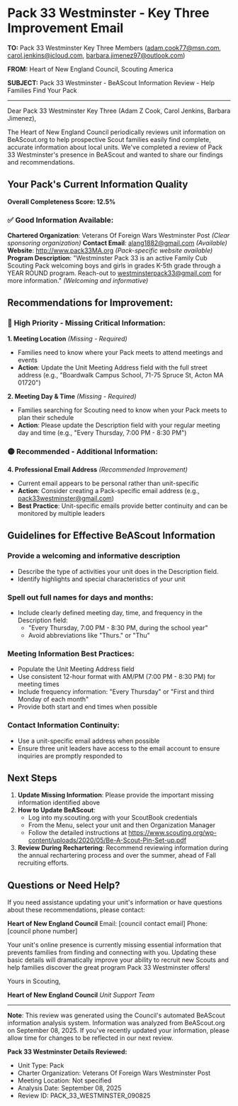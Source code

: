 # Pack 33 Westminster - Key Three Improvement Email

**TO:** Pack 33 Westminster Key Three Members (adam.cook77@msn.com, carol.jenkins@icloud.com, barbara.jimenez97@outlook.com)

**FROM:** Heart of New England Council, Scouting America

**SUBJECT:** Pack 33 Westminster - BeAScout Information Review - Help Families Find Your Pack

---

Dear Pack 33 Westminster Key Three (Adam Z Cook, Carol Jenkins, Barbara Jimenez),

The Heart of New England Council periodically reviews unit information on BeAScout.org to help prospective Scout families easily find complete, accurate information about local units. We've completed a review of Pack 33 Westminster's presence in BeAScout and wanted to share our findings and recommendations.

## Your Pack's Current Information Quality

**Overall Completeness Score: 12.5%**

### ✅ **Good Information Available:**
**Chartered Organization**: Veterans Of Foreign Wars Westminster Post *(Clear sponsoring organization)*
**Contact Email**: alang1882@gmail.com *(Available)*
**Website**: http://www.pack33MA.org *(Pack-specific website available)*
**Program Description**: "Westminster Pack 33 is an active Family Cub Scouting Pack welcoming boys and girls in grades K-5th grade through a YEAR ROUND program. Reach-out to westminsterpack33@gmail.com for more information." *(Welcoming and informative)*

## Recommendations for Improvement:

### 🔴 **High Priority - Missing Critical Information:**

**1. Meeting Location** *(Missing - Required)*
- Families need to know where your Pack meets to attend meetings and events
- **Action**: Update the Unit Meeting Address field with the full street address (e.g., "Boardwalk Campus School, 71-75 Spruce St, Acton MA 01720")

**2. Meeting Day & Time** *(Missing - Required)*
- Families searching for Scouting need to know when your Pack meets to plan their schedule
- **Action**: Please update the Description field with your regular meeting day and time (e.g., "Every Thursday, 7:00 PM - 8:30 PM")

### 🟡 **Recommended - Additional Information:**

**4. Professional Email Address** *(Recommended Improvement)*
- Current email appears to be personal rather than unit-specific
- **Action**: Consider creating a Pack-specific email address (e.g., pack33westminster@gmail.com)
- **Best Practice**: Unit-specific emails provide better continuity and can be monitored by multiple leaders

## Guidelines for Effective BeAScout Information

### **Provide a welcoming and informative description**
- Describe the type of activities your unit does in the Description field.
- Identify highlights and special characteristics of your unit

### **Spell out full names for days and months:**
- Include clearly defined meeting day, time, and frequency in the Description field:
  - "Every Thursday, 7:00 PM - 8:30 PM, during the school year"
  - Avoid abbreviations like "Thurs." or "Thu"

### **Meeting Information Best Practices:**
- Populate the Unit Meeting Address field
- Use consistent 12-hour format with AM/PM (7:00 PM - 8:30 PM) for meeting times
- Include frequency information: "Every Thursday" or "First and third Monday of each month"
- Provide both start and end times when possible

### **Contact Information Continuity:**
- Use a unit-specific email address when possible
- Ensure three unit leaders have access to the email account to ensure inquiries are promptly responded to

## Next Steps

1. **Update Missing Information**: Please provide the important missing information identified above
2. **How to Update BeAScout**: 
   - Log into my.scouting.org with your ScoutBook credentials
   - From the Menu, select your unit and then Organization Manager
   - Follow the detailed instructions at
     https://www.scouting.org/wp-content/uploads/2020/05/Be-A-Scout-Pin-Set-up.pdf
3. **Review During Rechartering**: Recommend reviewing information during the annual rechartering process and over the summer, ahead of Fall recruiting efforts.

## Questions or Need Help?

If you need assistance updating your unit's information or have questions about these recommendations, please contact:

**Heart of New England Council**
Email: [council contact email]
Phone: [council phone number]

Your unit's online presence is currently missing essential information that prevents families from finding and connecting with you. Updating these basic details will dramatically improve your ability to recruit new Scouts and help families discover the great program Pack 33 Westminster offers!

Yours in Scouting,

**Heart of New England Council**
*Unit Support Team*

---

**Note**: This review was generated using the Council's automated BeAScout information analysis system. Information was analyzed from BeAScout.org on September 08, 2025. If you've recently updated your information, please allow time for changes to be reflected in our next review.

**Pack 33 Westminster Details Reviewed:**
- Unit Type: Pack
- Charter Organization: Veterans Of Foreign Wars Westminster Post
- Meeting Location: Not specified
- Analysis Date: September 08, 2025
- Review ID: PACK_33_WESTMINSTER_090825